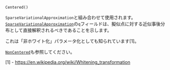 ```
Centered()
```

`SparseVariationalApproximation`と組み合わせて使用されます。[`SparseVariationalApproximation`](@ref)の`q`フィールドは、擬似点に対する近似事後分布として直接解釈されるべきであることを示します。

これは「非ホワイト化」パラメータ化としても知られています[1]。

[`NonCentered`](@ref)も参照してください。

[1] - https://en.wikipedia.org/wiki/Whitening_transformation
